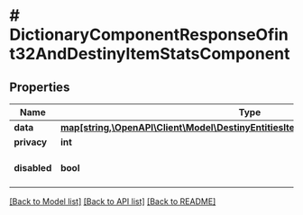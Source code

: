 # # DictionaryComponentResponseOfint32AndDestinyItemStatsComponent

## Properties

Name | Type | Description | Notes
------------ | ------------- | ------------- | -------------
**data** | [**map[string,\OpenAPI\Client\Model\DestinyEntitiesItemsDestinyItemStatsComponent]**](DestinyEntitiesItemsDestinyItemStatsComponent.md) |  | [optional]
**privacy** | **int** |  | [optional]
**disabled** | **bool** | If true, this component is disabled. | [optional]

[[Back to Model list]](../../README.md#models) [[Back to API list]](../../README.md#endpoints) [[Back to README]](../../README.md)
